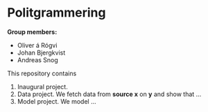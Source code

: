 # Politgrammering 

**Group members:**
- Oliver á Rógvi
- Johan Bjergkvist
- Andreas Snog

This repository contains  
1. Inaugural project. 
2. Data project. We fetch data from **source x** on **y** and show that ...
3. Model project. We model ...
